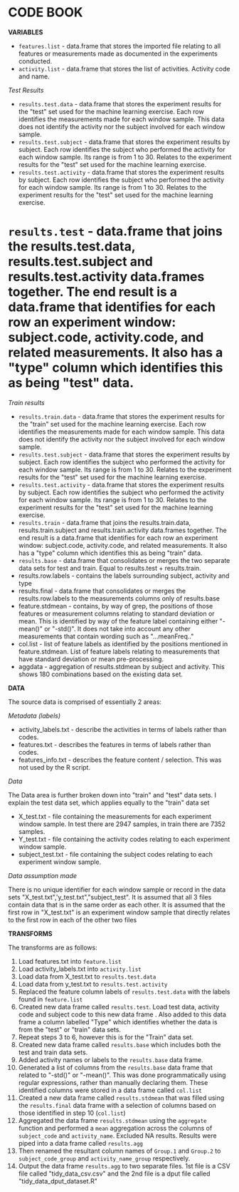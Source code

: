 # CODE BOOK


**VARIABLES**
* `features.list` - data.frame that stores the imported file relating to all features or measurements made as documented in the experiments conducted.
* `activity.list` - data.frame that stores the list of activities. Activity code and name.

_Test Results_
* `results.test.data` - data.frame that stores the experiment results for the "test" set used for the machine learning exercise. Each row identifies the measurements made for each window sample. This data does not identify the activity nor the subject involved for each window sample.
* `results.test.subject` - data.frame that stores the experiment results by subject. Each row identifies the subject who performed the activity for each window sample. Its range is from 1 to 30. Relates to the experiment results for the "test" set used for the machine learning exercise.
* `results.test.activity` - data.frame that stores the experiment results by subject. Each row identifies the subject who performed the activity for each window sample. Its range is from 1 to 30. Relates to the experiment results for the "test" set used for the machine learning exercise.
# `results.test` - data.frame that joins the results.test.data, results.test.subject and results.test.activity data.frames together. The end result is a data.frame that identifies for each row an experiment window: subject.code, activity.code, and related measurements. It also has a "type" column which identifies this as being "test" data.

_Train results_
* `results.train.data` - data.frame that stores the experiment results for the "train" set used for the machine learning exercise. Each row identifies the measurements made for each window sample. This data does not identify the activity nor the subject involved for each window sample.
* `results.test.subject` - data.frame that stores the experiment results by subject. Each row identifies the subject who performed the activity for each window sample. Its range is from 1 to 30. Relates to the experiment results for the "test" set used for the machine learning exercise.
* `results.test.activity` - data.frame that stores the experiment results by subject. Each row identifies the subject who performed the activity for each window sample. Its range is from 1 to 30. Relates to the experiment results for the "test" set used for the machine learning exercise.
* `results.train` - data.frame that joins the results.train.data, results.train.subject and results.train.activity data.frames together. The end result is a data.frame that identifies for each row an experiment window: subject.code, activity.code, and related measurements. It also has a "type" column which identifies this as being "train" data.
* `results.base` - data.frame that consolidates or merges the two separate data sets for test and train. Equal to results.test + results.train.
* results.row.labels - contains the labels surrounding subject, activity and type
* results.final - data.frame that consolidates or merges the results.row.labels to the measurements columns only of results.base
* feature.stdmean - contains, by way of grep, the positions of those features or measurement columns relating to standard deviation or mean. This is identified by way of the feature label containing either "-mean()" or "-std()". It does not take into account any other measurements that contain wording such as "...meanFreq.."
* col.list - list of feature labels as identified by the positions mentioned in feature.stdmean. List of feature labels relating to measurements that have standard deviation or mean pre-processing.
* aggdata - aggregation of results.stdmean by subject and activity. This shows 180 combinations based on the existing data set.


**DATA**

The source data is comprised of essentially 2 areas:

_Metadata (labels)_

* activity_labels.txt - describe the activities in terms of labels rather than codes.
* features.txt - describes the features in terms of labels rather than codes.
* features_info.txt - describes the feature content / selection. This was not used by the R script.

_Data_

The Data area is further broken down into "train" and "test" data sets. I explain the test data set, which applies equally to the "train" data set
* X_test.txt - file containing the measurements for each experiment window sample. In test there are 2947 samples, in train there are 7352 samples.
* Y_test.txt - file containing the activity codes relating to each experiment window sample.
* subject_test.txt - file containing the subject codes relating to each experiment window sample.

_Data assumption made_

There is no unique identifier for each window sample or record in the data sets "X_test.txt",'y_test.txt","subject_test". It is assumed that all 3 files contain data that is in the same order as each other. It is assumed that the first row in "X_test.txt" is an experiment window sample that directly relates to the first row in each of the other two files


**TRANSFORMS**

The transforms are as follows:

1. Load features.txt into `feature.list`
2. Load activity_labels.txt into `activity.list`
3. Load data from X_test.txt to `results.test.data`
4. Load data from y_test.txt to `results.test.activity`
5. Replaced the feature column labels of `results.test.data` with the labels found in `feature.list`
6. Created new data frame called `results.test`. Load test data, activity code and subject code to this new data frame . Also added to this data frame a column labelled "Type" which identifies whether the data is from the "test" or "train" data sets.
7. Repeat steps 3 to 6, however this is for the "Train" data set.
8. Created new data frame called `results.base` which includes both the test and train data sets.
9. Added activity names or labels to the `results.base` data frame.
10. Generated a list of columns from the `results.base` data frame that related to "-std()" or "-mean()". This was done programmatically using regular expressions, rather than manually declaring them. These identified columns were stored in a data frame called `col.list`
11. Created a new data frame called `results.stdmean` that was filled using the `results.final` data frame with a selection of columns based on those identified in step 10 (`col.list`)
12. Aggregated the data frame `results.stdmean` using the `aggregate` function and performed a `mean` aggregation across the columns of `subject_code` and `activity_name`. Excluded NA results. Results were piped into a data frame called `results.agg`
13. Then renamed the resultant column names of `Group.1` and `Group.2` to `subject_code_group` and `activity_name_group` respectively.
14. Output the data frame `results.agg` to two separate files. 1st file is a CSV file called "tidy_data_csv.csv" and the 2nd file is a dput file called "tidy_data_dput_dataset.R"
